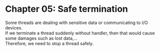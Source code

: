 # Chapter 05: Safe termination

Some threads are dealing with sensitive data or communicating to I/O devices.  
If we terminate a thread suddenly without handler, then that would cause some damages such as lost data,...  
Therefore, we need to stop a thread safely.
